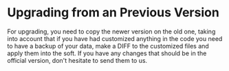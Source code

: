# Upgrading from an Previous Version #

For upgrading, you need to copy the newer version on the old one, taking into account that if you have had customized anything in the code you need to have a backup of your data, make a DIFF to the customized files and apply them into the soft. If you have any changes that should be in the official version, don't hesitate to send them to us.